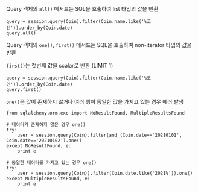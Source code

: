 Query 객체의 `all()` 메서드는 SQL을 호출하여 list 타입의 값을 반환

```{.python}
query = session.query(Coin).filter(Coin.name.like('%코인')).order_by(Coin.date)
query.all()
```

Query 객체의 `one()`, `first()` 메서드는 SQL을 호출하여 non-iterator 타입의 값을 반환
  
`first()`는 첫번째 값을 scalar로 반환 (LIMIT 1)
```{.python}
query = session.query(Coin).filter(Coin.name.like('%코인')).order_by(Coin.date)
query.first()
```

`one()`은 값이 존재하지 않거나 여러 행이 동일한 값을 가지고 있는 경우 에러 발생
```{.python}
from sqlalchemy.orm.exc import NoResultFound, MultipleResultsFound

# 데이터가 존재하지 않은 경우 one()
try:
    user = session.query(Coin).filter(and_(Coin.date=='20210101', Coin.date=='20210102').one()
except NoResultFound, e:
    print e
    
# 동일한 데이터를 가지고 있는 경우 one()
try:
    user = session.query(Coin)).filter(Coin.date.like('2021%')).one()
except MultipleResultsFound, e:
    print e

```